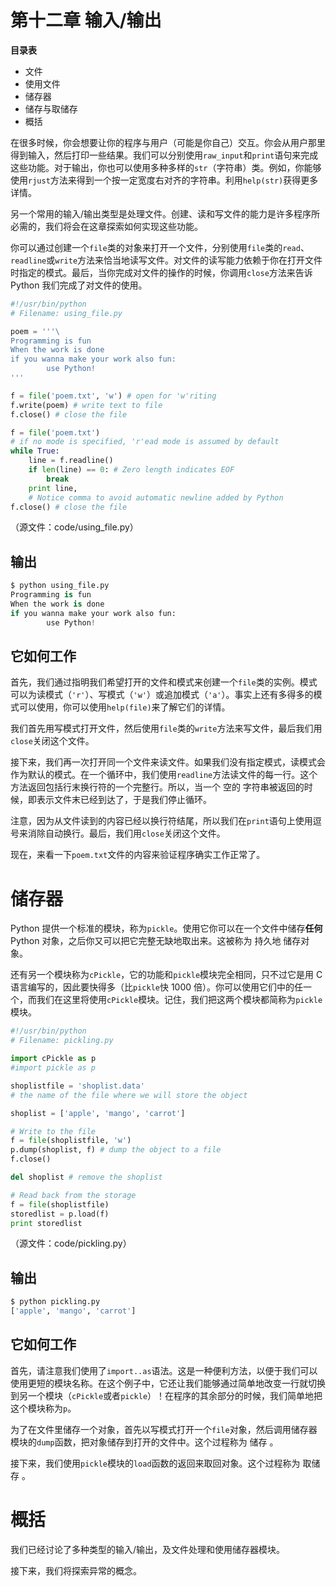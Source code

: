 # 第十二章 输入/输出

**目录表**

*   文件
*   使用文件
*   储存器
*   储存与取储存
*   概括

在很多时候，你会想要让你的程序与用户（可能是你自己）交互。你会从用户那里得到输入，然后打印一些结果。我们可以分别使用`raw_input`和`print`语句来完成这些功能。对于输出，你也可以使用多种多样的`str`（字符串）类。例如，你能够使用`rjust`方法来得到一个按一定宽度右对齐的字符串。利用`help(str)`获得更多详情。

另一个常用的输入/输出类型是处理文件。创建、读和写文件的能力是许多程序所必需的，我们将会在这章探索如何实现这些功能。

你可以通过创建一个`file`类的对象来打开一个文件，分别使用`file`类的`read`、`readline`或`write`方法来恰当地读写文件。对文件的读写能力依赖于你在打开文件时指定的模式。最后，当你完成对文件的操作的时候，你调用`close`方法来告诉 Python 我们完成了对文件的使用。

```py
#!/usr/bin/python
# Filename: using_file.py

poem = '''\
Programming is fun
When the work is done
if you wanna make your work also fun:
        use Python!
'''

f = file('poem.txt', 'w') # open for 'w'riting
f.write(poem) # write text to file
f.close() # close the file

f = file('poem.txt')
# if no mode is specified, 'r'ead mode is assumed by default
while True:
    line = f.readline()
    if len(line) == 0: # Zero length indicates EOF
        break
    print line,
    # Notice comma to avoid automatic newline added by Python
f.close() # close the file 
```

（源文件：code/using_file.py）

## 输出

```py
$ python using_file.py
Programming is fun
When the work is done
if you wanna make your work also fun:
        use Python! 
```

## 它如何工作

首先，我们通过指明我们希望打开的文件和模式来创建一个`file`类的实例。模式可以为读模式（`'r'`）、写模式（`'w'`）或追加模式（`'a'`）。事实上还有多得多的模式可以使用，你可以使用`help(file)`来了解它们的详情。

我们首先用写模式打开文件，然后使用`file`类的`write`方法来写文件，最后我们用`close`关闭这个文件。

接下来，我们再一次打开同一个文件来读文件。如果我们没有指定模式，读模式会作为默认的模式。在一个循环中，我们使用`readline`方法读文件的每一行。这个方法返回包括行末换行符的一个完整行。所以，当一个 空的 字符串被返回的时候，即表示文件末已经到达了，于是我们停止循环。

注意，因为从文件读到的内容已经以换行符结尾，所以我们在`print`语句上使用逗号来消除自动换行。最后，我们用`close`关闭这个文件。

现在，来看一下`poem.txt`文件的内容来验证程序确实工作正常了。

# 储存器

Python 提供一个标准的模块，称为`pickle`。使用它你可以在一个文件中储存**任何**Python 对象，之后你又可以把它完整无缺地取出来。这被称为 持久地 储存对象。

还有另一个模块称为`cPickle`，它的功能和`pickle`模块完全相同，只不过它是用 C 语言编写的，因此要快得多（比`pickle`快 1000 倍）。你可以使用它们中的任一个，而我们在这里将使用`cPickle`模块。记住，我们把这两个模块都简称为`pickle`模块。

```py
#!/usr/bin/python
# Filename: pickling.py

import cPickle as p
#import pickle as p

shoplistfile = 'shoplist.data'
# the name of the file where we will store the object

shoplist = ['apple', 'mango', 'carrot']

# Write to the file
f = file(shoplistfile, 'w')
p.dump(shoplist, f) # dump the object to a file
f.close()

del shoplist # remove the shoplist

# Read back from the storage
f = file(shoplistfile)
storedlist = p.load(f)
print storedlist 
```

（源文件：code/pickling.py）

## 输出

```py
$ python pickling.py
['apple', 'mango', 'carrot'] 
```

## 它如何工作

首先，请注意我们使用了`import..as`语法。这是一种便利方法，以便于我们可以使用更短的模块名称。在这个例子中，它还让我们能够通过简单地改变一行就切换到另一个模块（`cPickle`或者`pickle`）！在程序的其余部分的时候，我们简单地把这个模块称为`p`。

为了在文件里储存一个对象，首先以写模式打开一个`file`对象，然后调用储存器模块的`dump`函数，把对象储存到打开的文件中。这个过程称为 储存 。

接下来，我们使用`pickle`模块的`load`函数的返回来取回对象。这个过程称为 取储存 。

# 概括

我们已经讨论了多种类型的输入/输出，及文件处理和使用储存器模块。

接下来，我们将探索异常的概念。